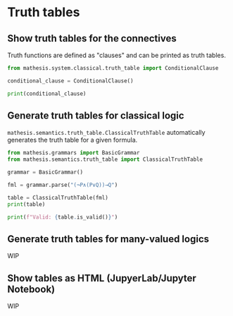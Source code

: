 # Truth tables

## Show truth tables for the connectives

Truth functions are defined as "clauses" and can be printed as truth tables.

```python exec="1" result="text" source="above"
from mathesis.system.classical.truth_table import ConditionalClause

conditional_clause = ConditionalClause()

print(conditional_clause)
```

## Generate truth tables for classical logic

`mathesis.semantics.truth_table.ClassicalTruthTable` automatically generates the truth table for a given formula.

```python exec="1" result="text" source="above"
from mathesis.grammars import BasicGrammar
from mathesis.semantics.truth_table import ClassicalTruthTable

grammar = BasicGrammar()

fml = grammar.parse("(¬P∧(P∨Q))→Q")

table = ClassicalTruthTable(fml)
print(table)

print(f"Valid: {table.is_valid()}")
```

## Generate truth tables for many-valued logics

WIP

## Show tables as HTML (JupyerLab/Jupyter Notebook)

WIP
